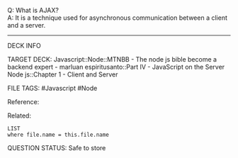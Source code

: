 Q: What is AJAX?  
A: It is a technique used for asynchronous communication between a client and a server.
<!--ID: 1693660763340-->

---

DECK INFO

TARGET DECK: Javascript::Node::MTNBB - The node js bible become a backend expert - marluan espiritusanto::Part IV - JavaScript on the Server Node js::Chapter 1 - Client and Server

FILE TAGS: #Javascript #Node

Reference:

Related:

```dataview
LIST
where file.name = this.file.name
```

QUESTION STATUS: Safe to store